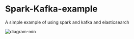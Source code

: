 # Spark-Kafka-example
A simple example of using spark and kafka and elasticsearch

![diagram-min](https://github.com/aliSadegh/Spark-Kafka-example/assets/24531562/307d453b-cef1-400c-8617-c415cdf8b775)

